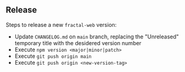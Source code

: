 ## Release

Steps to release a new `fractal-web` version:

* Update `CHANGELOG.md` on `main` branch, replacing the "Unreleased" temporary title with the desidered version number
* Execute `npm version <major|minor|patch>`
* Execute `git push origin main`
* Execute `git push origin <new-version-tag>`
